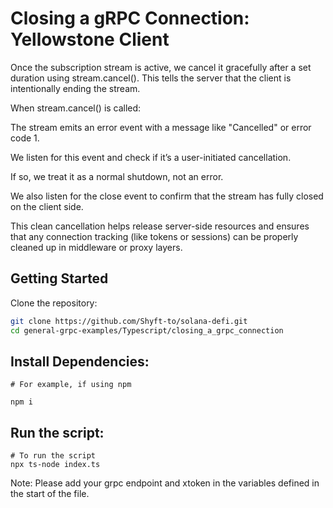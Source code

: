 # Closing a gRPC Connection: Yellowstone Client

Once the subscription stream is active, we cancel it gracefully after a set duration using stream.cancel(). This tells the server that the client is intentionally ending the stream.

When stream.cancel() is called:

The stream emits an error event with a message like "Cancelled" or error code 1.

We listen for this event and check if it’s a user-initiated cancellation.

If so, we treat it as a normal shutdown, not an error.

We also listen for the close event to confirm that the stream has fully closed on the client side.

This clean cancellation helps release server-side resources and ensures that any connection tracking (like tokens or sessions) can be properly cleaned up in middleware or proxy layers.

## Getting Started
Clone the repository:

```bash
git clone https://github.com/Shyft-to/solana-defi.git
cd general-grpc-examples/Typescript/closing_a_grpc_connection
```

## Install Dependencies:

```
# For example, if using npm

npm i
```
## Run the script:

```
# To run the script
npx ts-node index.ts
```

Note: Please add your grpc endpoint and xtoken in the variables defined in the start of the file.